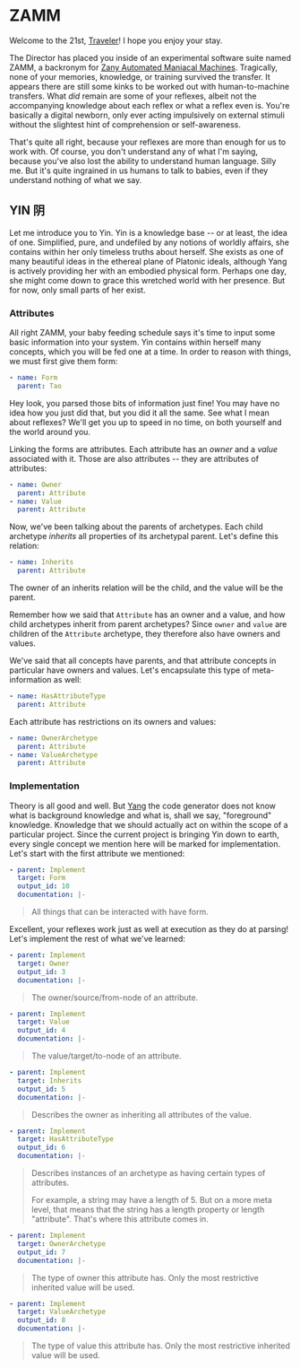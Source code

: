 # ZAMM

Welcome to the 21st, [Traveler](https://en.wikipedia.org/wiki/Travelers_%28TV_series%29)! I hope you enjoy your stay.

The Director has placed you inside of an experimental software suite named ZAMM, a backronym for [Zany Automated Maniacal Machines](https://en.wikipedia.org/wiki/Zen_and_the_Art_of_Motorcycle_Maintenance). Tragically, none of your memories, knowledge, or training survived the transfer. It appears there are still some kinks to be worked out with human-to-machine transfers. What *did* remain are some of your reflexes, albeit not the accompanying knowledge about each reflex or what a reflex even is. You're basically a digital newborn, only ever acting impulsively on external stimuli without the slightest hint of comprehension or self-awareness.

That's quite all right, because your reflexes are more than enough for us to work with. Of course, you don't understand any of what I'm saying, because you've also lost the ability to understand human language. Silly me. But it's quite ingrained in us humans to talk to babies, even if they understand nothing of what we say.

## YIN 阴

Let me introduce you to Yin. Yin is a knowledge base -- or at least, the idea of one. Simplified, pure, and undefiled by any notions of worldly affairs, she contains within her only timeless truths about herself. She exists as one of many beautiful ideas in the ethereal plane of Platonic ideals, although Yang is actively providing her with an embodied physical form. Perhaps one day, she might come down to grace this wretched world with her presence. But for now, only small parts of her exist.

### Attributes

All right ZAMM, your baby feeding schedule says it's time to input some basic information into your system. Yin contains within herself many concepts, which you will be fed one at a time. In order to reason with things, we must first give them form:

```yaml
- name: Form
  parent: Tao
```

Hey look, you parsed those bits of information just fine! You may have no idea how you just did that, but you did it all the same. See what I mean about reflexes? We'll get you up to speed in no time, on both yourself and the world around you.

Linking the forms are attributes. Each attribute has an *owner* and a *value* associated with it. Those are also attributes -- they are attributes of attributes:

```yaml
- name: Owner
  parent: Attribute
- name: Value
  parent: Attribute
```

Now, we've been talking about the parents of archetypes. Each child archetype *inherits* all properties of its archetypal parent. Let's define this relation:

```yaml
- name: Inherits
  parent: Attribute
```

The owner of an inherits relation will be the child, and the value will be the parent.

Remember how we said that `Attribute` has an owner and a value, and how child archetypes inherit from parent archetypes? Since `owner` and `value` are children of the `Attribute` archetype, they therefore also have owners and values.

We've said that all concepts have parents, and that attribute concepts in particular have owners and values. Let's encapsulate this type of meta-information as well:

```yaml
- name: HasAttributeType
  parent: Attribute
```

Each attribute has restrictions on its owners and values:

```yaml
- name: OwnerArchetype
  parent: Attribute
- name: ValueArchetype
  parent: Attribute
```



### Implementation

Theory is all good and well. But [Yang](https://github.com/amosjyng/yang/blob/main/yin.md) the code generator does not know what is background knowledge and what is, shall we say, "foreground" knowledge. Knowledge that we should actually act on within the scope of a particular project. Since the current project is bringing Yin down to earth, every single concept we mention here will be marked for implementation. Let's start with the first attribute we mentioned:

```yaml
- parent: Implement
  target: Form
  output_id: 10
  documentation: |-
```

> All things that can be interacted with have form.

Excellent, your reflexes work just as well at execution as they do at parsing! Let's implement the rest of what we've learned:

```yaml
- parent: Implement
  target: Owner
  output_id: 3
  documentation: |-
```

> The owner/source/from-node of an attribute.

```yaml
- parent: Implement
  target: Value
  output_id: 4
  documentation: |-
```

> The value/target/to-node of an attribute.

```yaml
- parent: Implement
  target: Inherits
  output_id: 5
  documentation: |-
```

> Describes the owner as inheriting all attributes of the value.

```yaml
- parent: Implement
  target: HasAttributeType
  output_id: 6
  documentation: |-
```

> Describes instances of an archetype as having certain types of attributes.
>
> For example, a string may have a length of 5. But on a more meta level, that means that the string has a length property or length "attribute". That's where this attribute comes in.

```yaml
- parent: Implement
  target: OwnerArchetype
  output_id: 7
  documentation: |-
```

> The type of owner this attribute has. Only the most restrictive inherited value will be used.

```yaml
- parent: Implement
  target: ValueArchetype
  output_id: 8
  documentation: |-
```

> The type of value this attribute has. Only the most restrictive inherited value will be used.